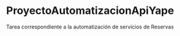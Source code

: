 # ProyectoAutomatizacionApiYape
Tarea  correspondiente a la automatización de servicios de Reservas
